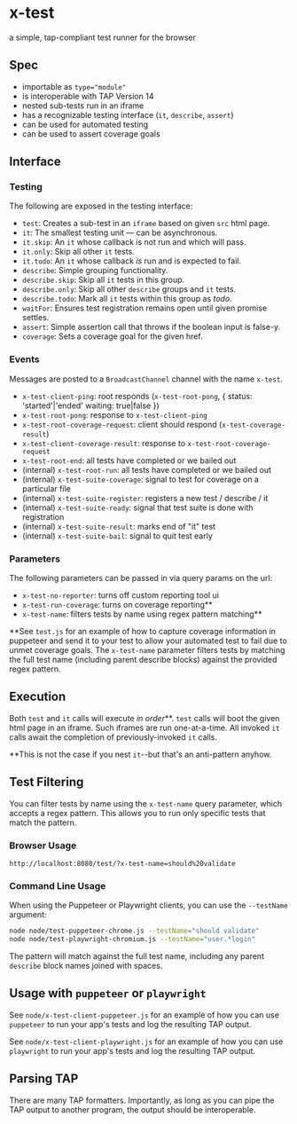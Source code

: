 # x-test

a simple, tap-compliant test runner for the browser

## Spec

- importable as `type="module"`
- is interoperable with TAP Version 14
- nested sub-tests run in an iframe
- has a recognizable testing interface (`it`, `describe`, `assert`)
- can be used for automated testing
- can be used to assert coverage goals

## Interface

### Testing

The following are exposed in the testing interface:

- `test`: Creates a sub-test in an `iframe` based on given `src` html page.
- `it`: The smallest testing unit — can be asynchronous.
- `it.skip`: An `it` whose callback is not run and which will pass.
- `it.only`: Skip all other `it` tests.
- `it.todo`: An `it` whose callback _is_ run and is expected to fail.
- `describe`: Simple grouping functionality.
- `describe.skip`: Skip all `it` tests in this group.
- `describe.only`: Skip all other `describe` groups and `it` tests.
- `describe.todo`: Mark all `it` tests within this group as _todo_.
- `waitFor`: Ensures test registration remains open until given promise settles.
- `assert`: Simple assertion call that throws if the boolean input is false-y.
- `coverage`: Sets a coverage goal for the given href.

### Events

Messages are posted to a `BroadcastChannel` channel with the name `x-test`.

- `x-test-client-ping`: root responds (`x-test-root-pong`, { status: 'started'|'ended' waiting: true|false })
- `x-test-root-pong`: response to `x-test-client-ping`
- `x-test-root-coverage-request`: client should respond (`x-test-coverage-result`)
- `x-test-client-coverage-result`: response to `x-test-root-coverage-request`
- `x-test-root-end`: all tests have completed or we bailed out
- (internal) `x-test-root-run`: all tests have completed or we bailed out
- (internal) `x-test-suite-coverage`: signal to test for coverage on a particular file
- (internal) `x-test-suite-register`: registers a new test / describe / it
- (internal) `x-test-suite-ready`: signal that test suite is done with registration
- (internal) `x-test-suite-result`: marks end of "it" test
- (internal) `x-test-suite-bail`: signal to quit test early

### Parameters

The following parameters can be passed in via query params on the url:

- `x-test-no-reporter`: turns off custom reporting tool ui
- `x-test-run-coverage`: turns on coverage reporting**
- `x-test-name`: filters tests by name using regex pattern matching**

**See `test.js` for an example of how to capture coverage information in
puppeteer and send it to your test to allow your automated test to fail due to
unmet coverage goals. The `x-test-name` parameter filters tests by matching the full test name (including parent describe blocks) against the provided regex pattern.

## Execution

Both `test` and `it` calls will execute _in order_**. `test` calls will boot the
given html page in an iframe. Such iframes are run one-at-a-time. All invoked
`it` calls await the completion of previously-invoked `it` calls.

**This is not the case if you nest `it`--but that's an anti-pattern anyhow.

## Test Filtering

You can filter tests by name using the `x-test-name` query parameter, which accepts a regex pattern. This allows you to run only specific tests that match the pattern.

### Browser Usage
```
http://localhost:8080/test/?x-test-name=should%20validate
```

### Command Line Usage
When using the Puppeteer or Playwright clients, you can use the `--testName` argument:

```bash
node node/test-puppeteer-chrome.js --testName="should validate"
node node/test-playwright-chromium.js --testName="user.*login"
```

The pattern will match against the full test name, including any parent `describe` block names joined with spaces.

## Usage with `puppeteer` or `playwright`

See `node/x-test-client-puppeteer.js` for an example of how you can use
`puppeteer` to run your app's tests and log the resulting TAP output.

See `node/x-test-client-playwright.js` for an example of how you can use
`playwright` to run your app's tests and log the resulting TAP output.

## Parsing TAP

There are many TAP formatters. Importantly, as long as you can pipe the TAP
output to another program, the output should be interoperable.
